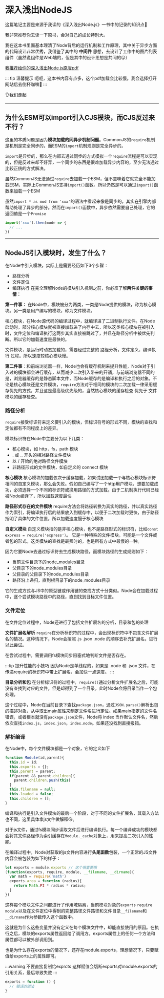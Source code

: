 # 深入浅出NodeJS
这篇笔记主要是来源于我读的《深入浅出Node.js》一书中的记录的知识点📝

我非常推荐你去读一下原书，会对自己的成长特别大。

我在这本书里面基本理清了Node背后的运行机制和工作原理，其中关于异步方面的代码设计非常优秀，我借鉴了其中的 **中间件** 思想，去设计了工作中的图片列表组件（虽然说组件是Web端的，但是其中的设计思想是共同的😛）

[我推荐给你的深入浅出Node.js原版pdf](https://blog.songqingbo.cn/pdf/nodejs/%E6%B7%B1%E5%85%A5%E6%B5%85%E5%87%BANode.js.pdf)

::: tip 温馨提示
呃呃，这本书内容有点多，这个pdf加载会比较慢，我会选择打开网站后去倒杯咖啡🥄
:::

👌我们走起

---

## 为什么ESM可以import引入CJS模块，而CJS反过来不行？
这里的本质问题是因为**模块加载的同异步机制问题**。CommonJS的`require`机制是机制是完全同步的，而ESM的`import`机制规则是完全异步的。

`import`是异步的，那么在内部去通过同步的方式模拟一个`require`流程是可以实现的，但是反过来却不好弄，一个同步的东西是很难加载异步内容的，至少无法通过比较正统的方式解决。

虽然CommonJS无法通过`require`去加载一个ESM，但不意味着它就完全不能加载ESM，实际上CommonJS支持`import()`函数。所以仍然是可以通过`import()`函数来加载一个ESM

虽然`import * as mod from 'xxx'`的语法中看起来像是同步的，其实在引擎内部帮助处理了异步的部分。然而在`import()`函数中，异步依然需要自己处理，它的返回值是一个`Promise`

```js
import('xxx').then(mode => {
  // ...
})
```

---

## NodeJS引入模块时，发生了什么？

在Node中引入模块，实际上是需要经历如下3个步骤：
- 路径分析
- 文件定位
- 编译执行
在完全理解Node的模块引入机制之前，你必须了解**两件关键的事情：**

**第一件事：** 在Node中，模块被分为两类，一类是Node提供的模块，称为核心模块。另一类是用户编写的模块，称为文件模块。

核心模块，在Node源代码的编译过程中，就编译进了二进制执行文件。在Node启动时，部分核心模块就被直接加载进了内存中去，所以这类核心模块在被引入时，文件定位和编译执行这两步其实直接被跳过了，并且在路径分析中被优先判断。所以它的加载速度是最快的。

文件模块，是运行时动态加载的，需要经过完整的 路径分析，文件定义，编译执行 过程。所以速度较核心模块慢。

**第二件事**：和前端浏览器一样，Node也会有缓存机制来提升性能，Node对于引入过的模块都会进行缓存，从而减少二次引入带来的开销，与前端浏览器不同的是，浏览器缓存的是静态脚本文件，而Node缓存的是编译和执行之后的对象。不论是核心模块还是文件模块，`require`方法对于相同的模块的二次加载一律采用缓存优先的方式，并且这是最高级优先级的，当然核心模块的缓存检查 优先于 文件模块的缓存检查。

### 路径分析
`require`接受标识符来定义要引入的模块，但标识符号的形式不同，模块的查找和定位都有不同程度上的差异。

模块标识符在Node中主要分为以下几类：
- 核心模块，如 http，fs，path 模块
- . 或 .. 开头的相对路径文件模块
- 以 / 开始的绝对路径文件模块
- 非路径形式的文件模块，如自定义的 connect 模块

**核心模块**
核心模块的加载仅次于缓存加载，如果试图加载一个与核心模块标识符相同的自定义模块，那么会失败。假如自己编写了一个http用户模块，想要加载成功，必须选择一个不同的标识符或换用路径的方式加载。由于二机制执行代码已经被Node编译了，所以加载速度最快

**路径形式存在的文件模块**
require方法会将路径转换为真实的路径，并以真实路径作为索引，将编译执行后的结果放入到缓存中，以便于二次加载时更快，由于路径指明了具体的文件位置，所以加载速度慢于核心模块

**自定义模块**
自定义模块指的是非核心模块，也不是路径形式的标识符，比如`const express = require('express')`。
它是一种特殊的文件模块，可能是一个文件或者包的形式。这类模块的查找是最费时的，也是所有方式中最慢的一种。

因为它要Node去通过标识符去生成模块路径，而模块路径的生成规则如下：
- 当前文件目录下的node_modules目录
- 父目录下的node_modules目录
- 父目录的父目录下的node_modules目录
- 路径沿上递归，直到根目录下的node_modules目录

它的生成方式与JS中的原型链或作用链的查找方式十分类似。Node会在加载过程中，逐个尝试模块路径中的路径，直到找到目标文件位置。

### 文件定位
在文件定位过程中，Node还进行了包括文件扩展名的分析，目录和包的处理

**文件扩展名解析**
`require`在分析标识符的过程中，会出现标识符中不包含文件扩展名的情况。这种情况下，Node会按照 .js .json .node 的顺序去补充扩展名，进行以此尝试。

在尝试过程中，需要调用fs模块同步阻塞式地判断文件是否存在。

:::tip 提升性能的小技巧
因为Node是单线程的，如果是 .node 和 .json 文件，在传递require的标识符中带上扩展名，会加快一点速度。
:::

**目录分析和包**
在分析标识符的过程中，`require()`通过分析文件扩展名之后，可能没有查找到对应的文件，但是却得到了一个目录，此时Node会将目录当作一个包处理。

这个过程中，Node在当前目录下查找`package.json`，通过`JSON.parse()`解析出包的描述对象，从中取出main属性来制定文件名进行定位。如果main指定的文件名错误，或者根本就没有`package.json`文件，Node将 index 当作默认文件名，然后依次查找`index.js`，`index.json`，`index.node`。如果还没找到直接报错。

### 解析编译
在Node中，每个文件模块都是一个对象，它的定义如下
```js
function Module(id,parent){
  this.id = id;
  this.exports = {};
  this.parent = parent;
  if(parent && parent.children){
    parent.children.push(this)
  }
  this.filename = null;
  this.loaded = false;
  this.children = [];
}
```
编译和执行是引入文件模块的最后一个阶段，对于不同的文件扩展名，其载入方法也不同，这里具体拿js文件做解释😘。

对于js文件，通过fs模块同步读取文件后进行编译执行。每一个编译成功的模块都会将其文件路径作为索引缓存在`Module._cache`对象上，用来提高二次引入的性能。

在编译过程中，Node对获取的js文件内容进行**头尾函数**包装，一个正常的JS文件内容会被包装为如下的样子：

```js
let exports = module.exports // 这个很重要哦
(function(exports, require, module, __filename, __dirname){
  var math = require('math')
  exports.area = function (radius){
    return Math.PI * radius * radius;
  }
})
```
这样每个模块文件之间都进行了作用域隔离，当前模块对象的`exports` `require` `module`以及在文件定位中得到的完整路径文件路径和文件目录`__filename`和`__dirname`作为参数传入这个函数中。

这就是为什么这些变量并没有定义在每个模块文件中，却能直接使用的原因。在执行之后，模块的exports属性返回给了调用方。exports属性上的任何一个方法和属性都可以被外部调用到。

也是为什么存在exports的情况下，还存在module.exports，理想情况下，只要赋值给exports上的属性即可。

:::warning 不要直接复制给exprots
这样赋值会切断exports对module.exports的引用关系，最后导致失败
:::
```js
exports = function () {
  // 错误的做法
}
```